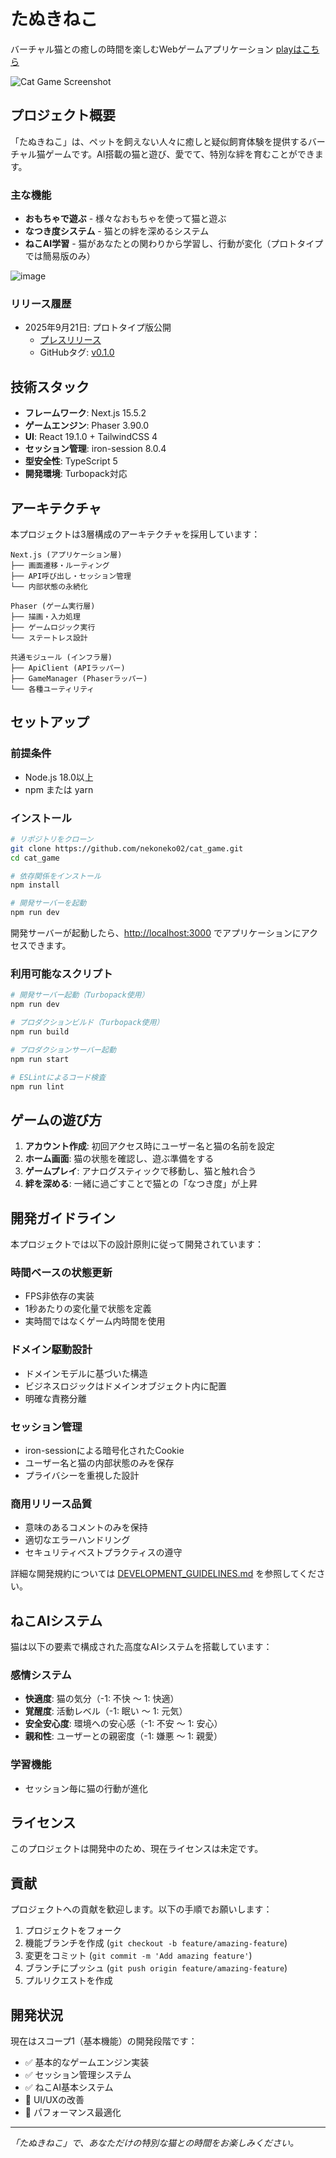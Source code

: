 # たぬきねこ

バーチャル猫との癒しの時間を楽しむWebゲームアプリケーション
[playはこちら](https://main.dgcstwg5n9o6c.amplifyapp.com)

![Cat Game Screenshot](./docs/images/screenshot_home_screen.png)

## プロジェクト概要

「たぬきねこ」は、ペットを飼えない人々に癒しと疑似飼育体験を提供するバーチャル猫ゲームです。AI搭載の猫と遊び、愛でて、特別な絆を育むことができます。

### 主な機能

- **おもちゃで遊ぶ** - 様々なおもちゃを使って猫と遊ぶ
- **なつき度システム** - 猫との絆を深めるシステム
- **ねこAI学習** - 猫があなたとの関わりから学習し、行動が変化（プロトタイプでは簡易版のみ）

![image](./docs/images/screenshot_playing_with_toy.png)

### リリース履歴
- 2025年9月21日: プロトタイプ版公開
  - [プレスリリース](./docs/press_release_prototype.md)
  - GitHubタグ: [v0.1.0](https://github.com/nekoneko02/cat_game/releases/tag/v0.1.0)

## 技術スタック

- **フレームワーク**: Next.js 15.5.2
- **ゲームエンジン**: Phaser 3.90.0
- **UI**: React 19.1.0 + TailwindCSS 4
- **セッション管理**: iron-session 8.0.4
- **型安全性**: TypeScript 5
- **開発環境**: Turbopack対応

## アーキテクチャ

本プロジェクトは3層構成のアーキテクチャを採用しています：

```
Next.js (アプリケーション層)
├── 画面遷移・ルーティング
├── API呼び出し・セッション管理
└── 内部状態の永続化

Phaser (ゲーム実行層)
├── 描画・入力処理
├── ゲームロジック実行
└── ステートレス設計

共通モジュール (インフラ層)
├── ApiClient (APIラッパー)
├── GameManager (Phaserラッパー)
└── 各種ユーティリティ
```

## セットアップ

### 前提条件

- Node.js 18.0以上
- npm または yarn

### インストール

```bash
# リポジトリをクローン
git clone https://github.com/nekoneko02/cat_game.git
cd cat_game

# 依存関係をインストール
npm install

# 開発サーバーを起動
npm run dev
```

開発サーバーが起動したら、[http://localhost:3000](http://localhost:3000) でアプリケーションにアクセスできます。

### 利用可能なスクリプト

```bash
# 開発サーバー起動（Turbopack使用）
npm run dev

# プロダクションビルド（Turbopack使用）
npm run build

# プロダクションサーバー起動
npm run start

# ESLintによるコード検査
npm run lint
```

## ゲームの遊び方

1. **アカウント作成**: 初回アクセス時にユーザー名と猫の名前を設定
2. **ホーム画面**: 猫の状態を確認し、遊ぶ準備をする
3. **ゲームプレイ**: アナログスティックで移動し、猫と触れ合う
4. **絆を深める**: 一緒に過ごすことで猫との「なつき度」が上昇

## 開発ガイドライン

本プロジェクトでは以下の設計原則に従って開発されています：

### 時間ベースの状態更新
- FPS非依存の実装
- 1秒あたりの変化量で状態を定義
- 実時間ではなくゲーム内時間を使用

### ドメイン駆動設計
- ドメインモデルに基づいた構造
- ビジネスロジックはドメインオブジェクト内に配置
- 明確な責務分離

### セッション管理
- iron-sessionによる暗号化されたCookie
- ユーザー名と猫の内部状態のみを保存
- プライバシーを重視した設計

### 商用リリース品質
- 意味のあるコメントのみを保持
- 適切なエラーハンドリング
- セキュリティベストプラクティスの遵守

詳細な開発規約については [DEVELOPMENT_GUIDELINES.md](./DEVELOPMENT_GUIDELINES.md) を参照してください。

## ねこAIシステム

猫は以下の要素で構成された高度なAIシステムを搭載しています：

### 感情システム
- **快適度**: 猫の気分（-1: 不快 ～ 1: 快適）
- **覚醒度**: 活動レベル（-1: 眠い ～ 1: 元気）
- **安全安心度**: 環境への安心感（-1: 不安 ～ 1: 安心）
- **親和性**: ユーザーとの親密度（-1: 嫌悪 ～ 1: 親愛）

### 学習機能
- セッション毎に猫の行動が進化

## ライセンス

このプロジェクトは開発中のため、現在ライセンスは未定です。

## 貢献

プロジェクトへの貢献を歓迎します。以下の手順でお願いします：

1. プロジェクトをフォーク
2. 機能ブランチを作成 (`git checkout -b feature/amazing-feature`)
3. 変更をコミット (`git commit -m 'Add amazing feature'`)
4. ブランチにプッシュ (`git push origin feature/amazing-feature`)
5. プルリクエストを作成

## 開発状況

現在はスコープ1（基本機能）の開発段階です：
- ✅ 基本的なゲームエンジン実装
- ✅ セッション管理システム
- ✅ ねこAI基本システム
- 🚧 UI/UXの改善
- 🚧 パフォーマンス最適化

---

*「たぬきねこ」で、あなただけの特別な猫との時間をお楽しみください。*
